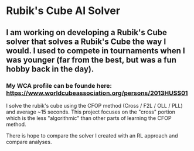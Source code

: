 # Rubik's Cube AI Solver

## I am working on developing a Rubik's Cube solver that solves a Rubik's Cube the way I would. I used to compete in tournaments when I was younger (far from the best, but was a fun hobby back in the day). 

### My WCA profile can be founde here: https://www.worldcubeassociation.org/persons/2013HUSS01

I solve the rubik's cube using the CFOP method (Cross / F2L / OLL / PLL) and average ~15 seconds. This project focuses on the "cross" portion which is the less "algorithmic" than other parts of learning the CFOP method.

There is hope to compare the solver I created with an RL approach and compare analyses. 

